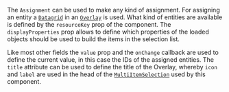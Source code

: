 The `Assignment` can be used to make any kind of assignment. For assigning an entity a [`Datagrid`](#datagrid) in an
[`Overlay`](#overlay) is used. What kind of entities are available is defined by the `resourceKey` prop of the
component. The `displayProperties` prop allows to define which properties of the loaded objects should be used to build
the items in the selection list.

Like most other fields the `value` prop and the `onChange` callback are used to define the current value, in this case
the IDs of the assigned entities. The `title` attribute can be used to define the title of the Overlay, whereby `icon`
and `label` are used in the head of the [`MultiItemSelection`](#multiitemselection) used by this component.
